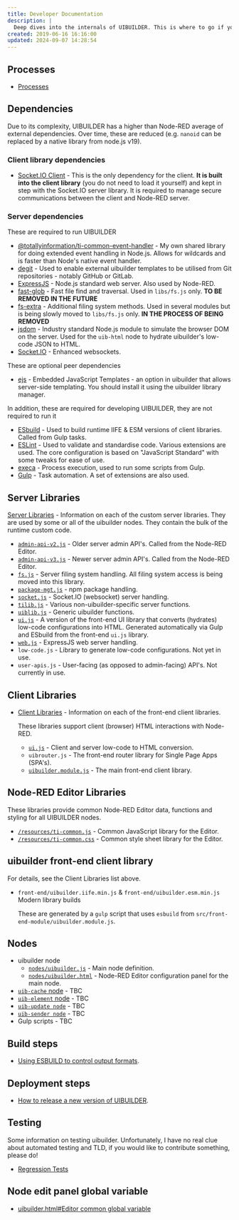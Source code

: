 ```yaml
---
title: Developer Documentation
description: |
  Deep dives into the internals of UIBUILDER. This is where to go if you need to understand how things work. These documents may lag behind the actual code however, so it is always worth also referencing the current codebase.
created: 2019-06-16 16:16:00
updated: 2024-09-07 14:28:54
---
```


## Processes

* [Processes](processes/README.md)

## Dependencies

Due to its complexity, UIBUILDER has a higher than Node-RED average of external dependencies. Over time, these are reduced (e.g. `nanoid` can be replaced by a native library from node.js v19).

### Client library dependencies

* [Socket.IO Client](https://www.npmjs.com/package/socket.io-client) - This is the only dependency for the client. **It is built into the client library** (you do not need to load it yourself) and kept in step with the Socket.IO server library. It is required to manage secure communications between the client and Node-RED server.

### Server dependencies

These are required to run UIBUILDER

* [@totallyinformation/ti-common-event-handler](https://www.npmjs.com/package/@totallyinformation/ti-common-event-handler) - My own shared library for doing extended event handling in Node.js. Allows for wildcards and is faster than Node's native event handler.
* [degit](https://www.npmjs.com/package/degit) - Used to enable external uibuilder templates to be utilised from Git repositories - notably GitHub or GitLab.
* [ExpressJS](https://www.npmjs.com/package/express) - Node.js standard web server. Also used by Node-RED.
* [fast-glob](https://www.npmjs.com/package/fast-glob) - Fast file find and traversal. Used in `libs/fs.js` only. **TO BE REMOVED IN THE FUTURE**
* [fs-extra](https://www.npmjs.com/package/fs-extra) - Additional filing system methods. Used in several modules but is being slowly moved to `libs/fs.js` only. **IN THE PROCESS OF BEING REMOVED**
* [jsdom](https://www.npmjs.com/package/jsdom) - Industry standard Node.js module to simulate the browser DOM on the server. Used for the `uib-html` node to hydrate uibuilder's low-code JSON to HTML.
* [Socket.IO](https://www.npmjs.com/package/socket.io) - Enhanced websockets.

These are optional peer dependencies

* [ejs](https://www.npmjs.com/package/ejs) - Embedded JavaScript Templates - an option in uibuilder that allows server-side templating. You should install it using the uibuilder library manager.

In addition, these are required for developing UIBUILDER, they are not required to run it

* [ESbuild]() - Used to build runtime IIFE & ESM versions of client libraries. Called from Gulp tasks.
* [ESLint]() - Used to validate and standardise code. Various extensions are used. The core configuration is based on "JavaScript Standard" with some tweaks for ease of use.
* [execa](https://www.npmjs.com/package/execa) - Process execution, used to run some scripts from Gulp.
* [Gulp]() - Task automation. A set of extensions are also used.


## Server Libraries

[Server Libraries](dev/server-libs/README.md) - Information on each of the custom server libraries. They are used by some or all of the uibuilder nodes. They contain the bulk of the runtime custom code.

* [`admin-api-v2.js`](dev/server-libs/admin-api-v2) - Older server admin API's. Called from the Node-RED Editor.
* [`admin-api-v3.js`](dev/server-libs/admin-api-v3) - Newer server admin API's. Called from the Node-RED Editor.
* [`fs.js`](dev/server-libs/fs) - Server filing system handling. All filing system access is being moved into this library.
* [`package-mgt.js`](dev/server-libs/package-mgt) - npm package handling.
* [`socket.js`](dev/server-libs/socket) - Socket.IO (websocket) server handling.
* [`tilib.js`](dev/server-libs/tilib) - Various non-uibuilder-specific server functions.
* [`uiblib.js`](dev/server-libs/uiblib) - Generic uibuilder functions.
* [`ui.js`](dev/client-libs/ui) - A version of the front-end UI library that converts (hydrates) low-code configurations into HTML. Generated automatically via Gulp and ESbuild from the front-end `ui.js` library.
* [`web.js`](dev/server-libs/web) - ExpressJS web server handling.
* `low-code.js` - Library to generate low-code configurations. Not yet in use.
* `user-apis.js` - User-facing (as opposed to admin-facing) API's. Not currently in use.

## Client Libraries

* [Client Libraries](dev/client-libs/README.md) - Information on each of the front-end client libraries.

  These libraries support client (browser) HTML interactions with Node-RED.

  * [`ui.js`](dev/client-libs/ui) - Client and server low-code to HTML conversion.
  * `uibrouter.js` - The front-end router library for Single Page Apps (SPA's).
  * [`uibuilder.module.js`](dev/client-libs/uibuilder-module) - The main front-end client library.

## Node-RED Editor Libraries

These libraries provide common Node-RED Editor data, functions and styling for all UIBUILDER nodes.

* [`/resources/ti-common.js`](dev/editor-libs/ti-common) - Common JavaScript library for the Editor.
* [`/resources/ti-common.css`](dev/editor-libs/ti-common-css) - Common style sheet library for the Editor.

## uibuilder front-end client library

  For details, see the Client Libraries list above.

  * `front-end/uibuilder.iife.min.js` & `front-end/uibuilder.esm.min.js` Modern library builds
  
    These are generated by a `gulp` script that uses `esbuild` from `src/front-end-module/uibuilder.module.js`.

## Nodes

* uibuilder node
  * [`nodes/uibuilder.js`](dev/uibuilder-js.md) - Main node definition.
  * [`nodes/uibuilder.html`](dev/uibuilder-html.md) - Node-RED Editor configuration panel for the main node.
* [`uib-cache` node](nodes/uib-cache) - TBC
* [`uib-element` node](nodes/uib-element) - TBC
* [`uib-update node`](nodes/uib-update) - TBC
* [`uib-sender node`](nodes/uib-sender) - TBC
* Gulp scripts - TBC

## Build steps

* [Using ESBUILD to control output formats](dev/build-steps.md).

## Deployment steps

* [How to release a new version of UIBUILDER](dev/release-steps.md).

## Testing

Some information on testing uibuilder. Unfortunately, I have no real clue about automated testing and TLD, if you would like to contribute something, please do!

* [Regression Tests](dev/regression-tests.md)

## Node edit panel global variable

* [uibuilder.html#Editor common global variable](dev/uibuilder-html#editor-common-global-variable)
